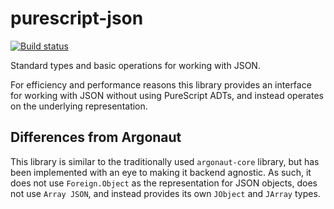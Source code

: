 # purescript-json

[![Build status](https://github.com/purescript/purescript-json/workflows/CI/badge.svg?branch=master)](https://github.com/purescript/purescript-json/actions?query=workflow%3ACI+branch%3Amaster)

Standard types and basic operations for working with JSON.

For efficiency and performance reasons this library provides an interface for working with JSON without using PureScript ADTs, and instead operates on the underlying representation.

## Differences from Argonaut

This library is similar to the traditionally used `argonaut-core` library, but has been implemented with an eye to making it backend agnostic. As such, it does not use `Foreign.Object` as the representation for JSON objects, does not use `Array JSON`, and instead provides its own `JObject` and `JArray` types.
